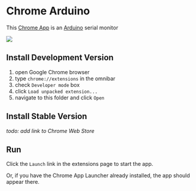 # Chrome Arduino
This [Chrome App](https://developer.chrome.com/apps/about_apps) is an [Arduino](http://arduino.cc/) serial monitor

![](https://raw.githubusercontent.com/hoosierEE/ChromeDuino/master/ChromeApp/assets/suchScreenshot.png)

## Install Development Version

1. open Google Chrome browser
2. type `chrome://extensions` in the omnibar
3. check `Developer mode` box
4. click `Load unpacked extension...`
5. navigate to this folder and click `Open`

## Install Stable Version
*todo: add link to Chrome Web Store*

## Run
Click the `Launch` link in the extensions page to start the app.

Or, if you have the Chrome App Launcher already installed, the app should appear there.
